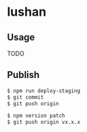 # lushan

## Usage

TODO

## Publish

```bash
$ npm run deploy-staging
$ git commit
$ git push origin

$ npm version patch
$ git push origin vx.x.x
```

